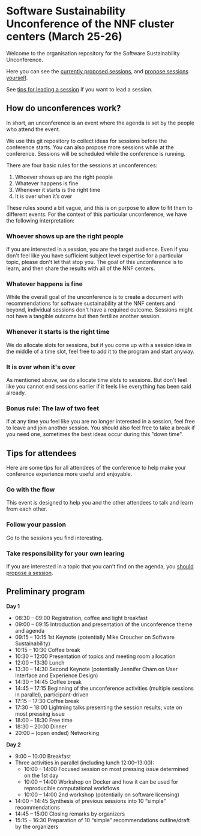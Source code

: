 # Software Sustainability Unconference of the NNF cluster centers (March 25-26)

Welcome to the organisation repository for the Software Sustainability
Unconference.

Here you can see the [currently proposed sessions](https://github.com/nnf-cbn/2019-unconference/issues),
and [propose sessions yourself](https://github.com/nnf-cbn/2019-unconference/issues/new/choose).

See [tips for leading a session](session_leading_tips.md) if you want to lead a session.

## How do unconferences work?

In short, an unconference is an event where the agenda is set by the people who
attend the event.

We use this git repository to collect ideas for sessions before the conference
starts. You can also propose more sessions while at the conference.
Sessions will be scheduled while the conference is running.

There are four basic rules for the sessions at unconferences:

1. Whoever shows up are the right people
2. Whatever happens is fine
3. Whenever it starts is the right time
4. It is over when it’s over

These rules sound a bit vague, and this is on purpose to allow to fit them to
different events. For the context of this particular unconference, we have the
following interpretation:

### Whoever shows up are the right people

If you are interested in a session, you are the target audience. Even if you
don't feel like you have sufficient subject level expertise for a particular
topic, please don't let that stop you. The goal of this unconference is to
learn, and then share the results with all of the NNF centers.

### Whatever happens is fine

While the overall goal of the unconference is to create a document with
recommendations for software sustainability at the NNF centers and beyond,
individual sessions don't have a required outcome. Sessions might not have
a tangible outcome but then fertilize another session.

### Whenever it starts is the right time

We do allocate slots for sessions, but if you come up with a session idea
in the middle of a time slot, feel free to add it to the program and start
anyway.

### It is over when it's over

As mentioned above, we do allocate time slots to sessions. But don't feel like
you cannot end sessions earlier if it feels like everything has been said already.

### Bonus rule: The law of two feet

If at any time you feel like you are no longer interested in a session, feel
free to leave and join another session. You should also feel free to take a
break if you need one, sometimes the best ideas occur during this "down time".


## Tips for attendees

Here are some tips for all attendees of the conference to help make your
conference experience more useful and enjoyable.

### Go with the flow

This event is designed to help you and the other attendees to talk and
learn from each other.

### Follow your passion

Go to the sessions you find interesting.

### Take responsibility for your own learing

If you are interested in a topic that you can't find on the agenda,
you [should propose a session](https://github.com/nnf-cbn/2019-unconference/issues/new/choose).

## Preliminary program

__**Day 1**__

- 08:30 – 09:00 Registration, coffee and light breakfast
- 09:00 – 09:15 Introduction and presentation of the unconference theme and agenda
- 09:15 – 10:15 1st Keynote (potentially Mike Croucher on Software Sustainability)
- 10:15 – 10:30 Coffee break
- 10:30 – 12:00 Presentation of topics and meeting room allocation
- 12:00 – 13:30 Lunch
- 13:30 – 14:30 Second Keynote (potentially Jennifer Cham on User Interface and Experience Design)
- 14:30 – 14:45 Coffee break
- 14:45 – 17:15 Beginning of the unconference activities (multiple sessions in parallel), participant-driven 
- 17:15 – 17:30 Coffee break
- 17:30 – 18:00 Lightning talks presenting the session results; vote on most pressing issue
- 18:00 – 18:30 Free time
- 18:30 – 20:00 Dinner 
- 20:00 – (open ended) Networking

__**Day 2**__

- 9:00 – 10:00 Breakfast
- Three activities in parallel (including lunch 12:00–13:00):
  * 10:00 – 14:00 Focused session on most pressing issue determined on the 1st day
  * 10:00 – 14:00 Workshop on Docker and how it can be used for reproducible computational workflows
  * 10:00 – 14:00 2nd workshop (potentially on software licensing)
- 14:00 – 14:45 Synthesis of previous sessions into 10 “simple” recommendations
- 14:45 – 15:00 Closing remarks by organizers
- 15:15 – 16:30 Preparation of 10 “simple” recommendations outline/draft by the organizers

